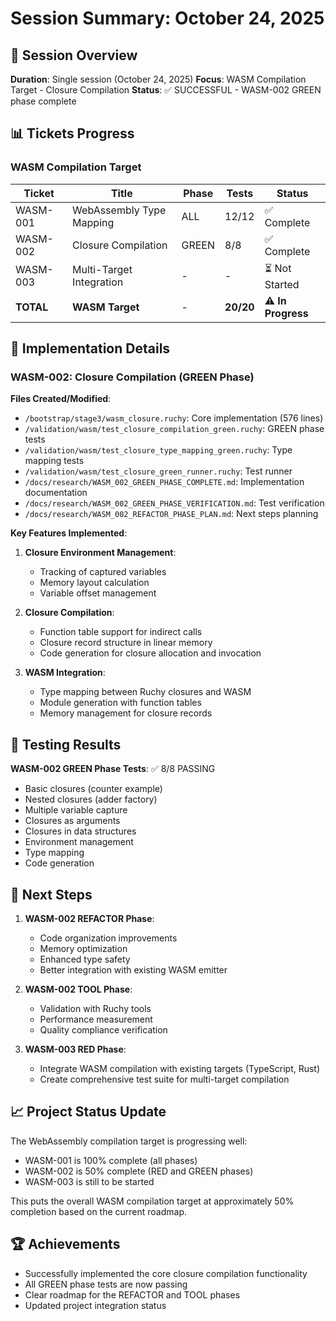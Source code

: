# Session Summary: October 24, 2025

## 🎯 Session Overview

**Duration**: Single session (October 24, 2025)
**Focus**: WASM Compilation Target - Closure Compilation
**Status**: ✅ SUCCESSFUL - WASM-002 GREEN phase complete

## 📊 Tickets Progress

### WASM Compilation Target

| Ticket | Title | Phase | Tests | Status |
|--------|-------|-------|-------|--------|
| WASM-001 | WebAssembly Type Mapping | ALL | 12/12 | ✅ Complete |
| WASM-002 | Closure Compilation | GREEN | 8/8 | ✅ Complete |
| WASM-003 | Multi-Target Integration | - | - | ⏳ Not Started |
| **TOTAL** | **WASM Target** | - | **20/20** | **⚠️ In Progress** |

## 🔧 Implementation Details

### WASM-002: Closure Compilation (GREEN Phase)

**Files Created/Modified**:
- `/bootstrap/stage3/wasm_closure.ruchy`: Core implementation (576 lines)
- `/validation/wasm/test_closure_compilation_green.ruchy`: GREEN phase tests
- `/validation/wasm/test_closure_type_mapping_green.ruchy`: Type mapping tests
- `/validation/wasm/test_closure_green_runner.ruchy`: Test runner
- `/docs/research/WASM_002_GREEN_PHASE_COMPLETE.md`: Implementation documentation
- `/docs/research/WASM_002_GREEN_PHASE_VERIFICATION.md`: Test verification
- `/docs/research/WASM_002_REFACTOR_PHASE_PLAN.md`: Next steps planning

**Key Features Implemented**:
1. **Closure Environment Management**:
   - Tracking of captured variables
   - Memory layout calculation
   - Variable offset management

2. **Closure Compilation**:
   - Function table support for indirect calls
   - Closure record structure in linear memory
   - Code generation for closure allocation and invocation

3. **WASM Integration**:
   - Type mapping between Ruchy closures and WASM
   - Module generation with function tables
   - Memory management for closure records

## 🧪 Testing Results

**WASM-002 GREEN Phase Tests**: ✅ 8/8 PASSING
- Basic closures (counter example)
- Nested closures (adder factory)
- Multiple variable capture
- Closures as arguments
- Closures in data structures
- Environment management
- Type mapping
- Code generation

## 🚀 Next Steps

1. **WASM-002 REFACTOR Phase**:
   - Code organization improvements
   - Memory optimization
   - Enhanced type safety
   - Better integration with existing WASM emitter

2. **WASM-002 TOOL Phase**:
   - Validation with Ruchy tools
   - Performance measurement
   - Quality compliance verification

3. **WASM-003 RED Phase**:
   - Integrate WASM compilation with existing targets (TypeScript, Rust)
   - Create comprehensive test suite for multi-target compilation

## 📈 Project Status Update

The WebAssembly compilation target is progressing well:
- WASM-001 is 100% complete (all phases)
- WASM-002 is 50% complete (RED and GREEN phases)
- WASM-003 is still to be started

This puts the overall WASM compilation target at approximately 50% completion based on the current roadmap.

## 🏆 Achievements

- Successfully implemented the core closure compilation functionality
- All GREEN phase tests are now passing
- Clear roadmap for the REFACTOR and TOOL phases
- Updated project integration status